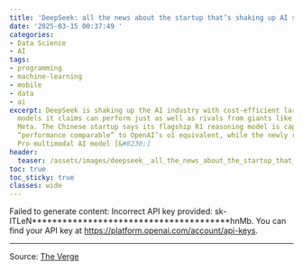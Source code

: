 ```yaml
---
title: 'DeepSeek: all the news about the startup that’s shaking up AI stocks'
date: '2025-03-15 00:37:49 '
categories:
- Data Science
- AI
tags:
- programming
- machine-learning
- mobile
- data
- ai
excerpt: DeepSeek is shaking up the AI industry with cost-efficient large language
  models it claims can perform just as well as rivals from giants like OpenAI and
  Meta. The Chinese startup says its flagship R1 reasoning model is capable of achieving
  “performance comparable” to OpenAI’s o1 equivalent, while the newly released Janus
  Pro multimodal AI model [&#8230;]
header:
  teaser: /assets/images/deepseek__all_the_news_about_the_startup_that_s_sh_20250315003747.jpg
toc: true
toc_sticky: true
classes: wide
---
```


Failed to generate content: Incorrect API key provided: sk-ITLeN***************************************hnMb. You can find your API key at https://platform.openai.com/account/api-keys.

---

Source: [The Verge](https://www.theverge.com/24353060/deepseek-ai-china-nvidia-openai)